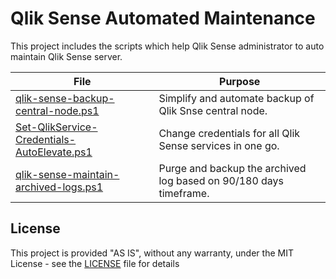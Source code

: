 # Qlik Sense Automated Maintenance

This project includes the scripts which help Qlik Sense administrator to auto maintain Qlik Sense server. 
                                                                                               
| File      | Purpose
|---        |---
| [qlik-sense-backup-central-node.ps1](qlik-sense-backup-central-node.ps1.md) | Simplify and automate backup of Qlik Snse central node.
| [Set-QlikService-Credentials-AutoElevate.ps1](Set-QlikService-Credentials-AutoElevate.md) | Change credentials for all Qlik Sense services in one go.
| [qlik-sense-maintain-archived-logs.ps1](qlik-sense-maintain-archived-logs.ps1.md) | Purge and backup the archived log based on 90/180 days timeframe.

## License

This project is provided "AS IS", without any warranty, under the MIT License - see the [LICENSE](LICENSE) file for details